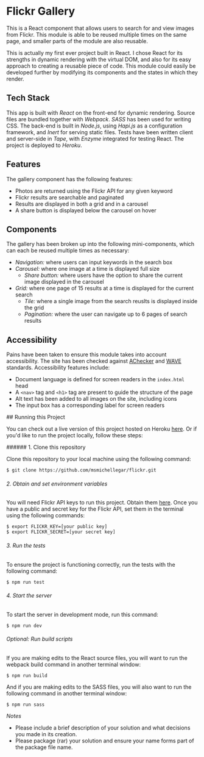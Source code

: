 # Flickr Gallery

This is a React component that allows users to search for and view images from Flickr. This module is able to be reused multiple times on the same page, and smaller parts of the module are also reusable.

This is actually my first ever project built in React. I chose React for its strengths in dynamic rendering with the virtual DOM, and also for its easy approach to creating a reusable piece of code. This module could easily be developed further by modifying its components and the states in which they render.

## Tech Stack

This app is built with *React* on the front-end for dynamic rendering. Source files are bundled together with *Webpack*. *SASS* has been used for writing CSS. The back-end is built in *Node.js*, using *Hapi.js* as a configuration framework, and *Inert* for serving static files. Tests have been written client and server-side in *Tape*, with *Enzyme* integrated for testing React. The project is deployed to *Heroku*.

## Features

The gallery component has the following features:

* Photos are returned using the Flickr API for any given keyword
* Flickr results are searchable and paginated
* Results are displayed in both a grid and in a carousel
* A share button is displayed below the carousel on hover

## Components

The gallery has been broken up into the following mini-components, which can each be reused multiple times as necessary:

* *Navigation:* where users can input keywords in the search box
* *Carousel:* where one image at a time is displayed full size
    * *Share button:* where users have the option to share the current image displayed in the carousel
* *Grid:* where one page of 15 results at a time is displayed for the current search
    * *Tile:* where a single image from the search reuslts is displayed inside the grid
    * *Pagination:* where the user can navigate up to 6 pages of search results

## Accessibility

Pains have been taken to ensure this module takes into account accessibility. The site has been checked against [AChecker](http://achecker.ca/) and [WAVE](http://wave.webaim.org/) standards. Accessibility features include:

* Document language is defined for screen readers in the `index.html` head
* A `<nav>` tag and `<h1>` tag are present to guide the structure of the page
* Alt text has been added to all images on the site, including icons
* The input box has a corresponding label for screen readers

## Running this Project

You can check out a live version of this project hosted on Heroku [here](http://flickr-search.herokuapp.com). Or if you'd like to run the project locally, follow these steps:

###### 1. Clone this repository

Clone this repository to your local machine using the following command:

```
$ git clone https://github.com/msmichellegar/flickr.git
```

###### 2. Obtain and set environment variables

You will need Flickr API keys to run this project. Obtain them [here](https://www.flickr.com/services/api/). Once you have a public and secret key for the Flickr API, set them in the terminal using the following commands:

```
$ export FLICKR_KEY=[your public key]
$ export FLICKR_SECRET=[your secret key]
```

###### 3. Run the tests

To ensure the project is functioning correctly, run the tests with the following command:

```
$ npm run test
```

###### 4. Start the server

To start the server in development mode, run this command:

```
$ npm run dev
```

###### Optional: Run build scripts

If you are making edits to the React source files, you will want to run the webpack build command in another terminal window:

```
$ npm run build
```

And if you are making edits to the SASS files, you will also want to run the following command in another terminal window:

```
$ npm run sass
```



*Notes*
* Please include a brief description of your solution and what decisions you made in its creation.
* Please package (rar) your solution and ensure your name forms part of the package file name.
